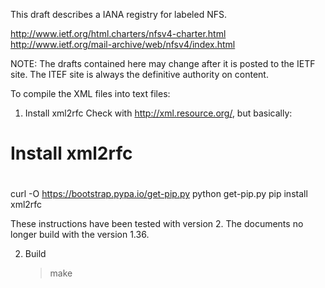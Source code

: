 This draft describes a IANA registry for labeled NFS.

http://www.ietf.org/html.charters/nfsv4-charter.html
http://www.ietf.org/mail-archive/web/nfsv4/index.html

NOTE: The drafts contained here may change after it is posted to the IETF site. The ITEF site is always the definitive authority on content.

To compile the XML files into text files:

1. Install xml2rfc 
   Check with http://xml.resource.org/, but basically:

#
# Install xml2rfc
#
curl -O https://bootstrap.pypa.io/get-pip.py
python get-pip.py
pip install xml2rfc

   These instructions have been tested with version 2. The
   documents no longer build with the version 1.36.

2. Build

   > make

